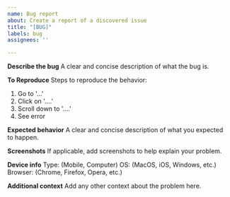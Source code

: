 ```yaml
---
name: Bug report
about: Create a report of a discovered issue
title: "[BUG]"
labels: bug
assignees: ''

---
```


**Describe the bug**
A clear and concise description of what the bug is.

**To Reproduce**
Steps to reproduce the behavior:
1. Go to '...'
2. Click on '....'
3. Scroll down to '....'
4. See error

**Expected behavior**
A clear and concise description of what you expected to happen.

**Screenshots**
If applicable, add screenshots to help explain your problem.

**Device info**
Type: (Mobile, Computer)
OS: (MacOS, iOS, Windows, etc.)
Browser: (Chrome, Firefox, Opera, etc.)

**Additional context**
Add any other context about the problem here.
